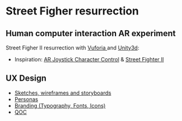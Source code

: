 # Street Figher resurrection

## Human computer interaction AR experiment

Street Figher II resurrection with [Vuforia ](https://developer.vuforia.com/)and [Unity3d](https://unity3d.com/):

* Inspiration:  [AR Joystick Character Control](https://www.youtube.com/watch?v=yR4b04s_c9w) & [Street Fighter II](https://www.youtube.com/watch?v=xI284D4y1q4) 

## UX Design

* [Sketches, wireframes and storyboards](https://hci.gitbook.io/gamion/~/edit/primary/gamicon)
* [Personas](https://github.com/Lulubul/HCI/blob/master/Personas/PersonasGamicon.pdf)
* [Branding \(Typography, Fonts, Icons\)](https://github.com/Lulubul/HCI/edit/master/README.md)
* [QOC](https://github.com/Lulubul/HCI/edit/master/README.md)

